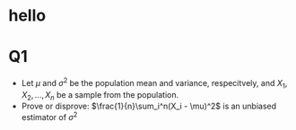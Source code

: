 # hello

# Q1
- Let $\mu$ and $\sigma^2$ be the population mean and variance, respecitvely, and $X_1,X_2,...,X_n$ be a sample from the population.
- Prove or disprove: $\frac{1}{n}\sum_i^n(X_i - \mu)^2$ is an unbiased estimator of $\sigma^2$

